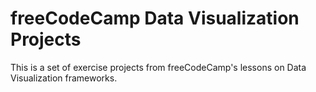 # freeCodeCamp Data Visualization Projects

This is a set of exercise projects from freeCodeCamp's lessons on Data Visualization frameworks.
